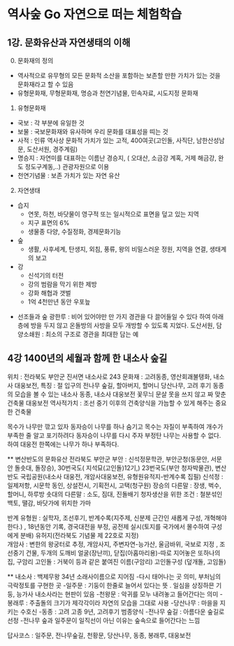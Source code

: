 # 역사숲 Go 자연으로 떠는 체험학습

## 1강. 문화유산과 자연생태의 이해

0. 문화재의 정의
  - 역사적으로 유무형의 모든 문화적 소산을 포함하는 보존할 만한 가치가 있는 것을 문화재라고 할 수 있음
  - 유형문화재, 무형문화재, 명승과 천연기념물, 민속자료, 시도지정 문화재

1. 유형문화재
 - 국보 : 각 부분에 유일한 것
 - 보물 : 국보문화재와 유사하며 우리 문화를 대표성을 띠는 것
 - 사적 : 인류 역사상 문화적 가치가 있는 고적, 400여곳(고인돌, 사직단, 남한산성남문, 도산서원, 경주계림)
 - 명승지 : 자연미를 대표하는 이름난 경승지, ( 오대산, 소금강 계혹, 거제 해금강, 완도 정도구계동,..) 관광자원으로 이용
 - 천연기념물 : 보존 가치가 있는 자연 유산

2. 자연생태
  - 습지
    - 연못, 하천, 바닷물이 영구적 또는 일시적으로 표면을 덮고 있는 지역
    - 지구 표면의 6%
    - 생물종 다양, 수질정화, 경제문화기능
  - 숲
    - 생활, 사후세계, 탄생지, 외침, 풍류, 왕의 비밀스러운 정원, 지역을 연결, 생태계의 보고
  - 강
    - 신석기의 터전
    - 강의 범람을 막기 위한 제방
    - 강화 해협과 갯벌
    - 1억 4천만년 동안 우포늪

* 선조들과 숲
  광한루 : 비어 있어야만 만 가지 경관을 다 끌어들일 수 있다 하여 아래층에 방을 두지 않고 온돌방의 사방을 모두 개방할 수 있도록 지었다.
  도산서원, 담양소쇄원 : 최소의 구조로 경관을 최대한 담는 예



## 4강 1400년의 세월과 함께 한 내소사 숲길
  위치 : 전라북도 부안군 진서면 내소사로 243
  문화재 : 고려동종, 영산회괘불탱화, 내소사 대웅보전, 
  특징 : 절 입구의 전나무 숲길, 할아버지, 할머니 당산나무, 고려 후기 동종의 모습을 볼 수 있는 내소사 동종, 내소사 대웅보전 꽃무늬 문살
     못을 쓰지 않고 짜 맞춘 건축물 대웅보전
  역사적가치 : 조선 중기 이후의 건축양식을 가늠할 수 있게 해주는 중요한 건축물
  
  목수가 나무만 깎고 있자 동자승이 나무를 하나 숨기고 목수는 자질이 부족하여 개수가 부족한 줄 알고 포기하려다 동자승이 나무를 다시 주자 부정탄 나무는
  사용할 수 없다. 하여 대웅전 한쪽에는 나무가 하나 부족하다.
  
  ** 변산반도의 문화유산
    전라북도 부안군
    부안 : 신석정문학관, 부안군청(동문안, 서문안 돌솟대, 돌장승), 30번국도( 지석묘(고인돌)12기,) 23번국도(부안 청자박물관), 변산반도 국립공원(내소사 대웅전, 개암사대웅보전, 유형원유적지-반계수록 집필)
    신석정 : 일제저항, 시문학 동인, 상설전시, 기획전시, 고택(청구원)
    장승의 다른말 : 장생, 벅수, 할머니, 하루방
    솟대의 다른말 : 소도, 짐대, 진돌배기
    청자생산을 위한 조건 : 철분섞인 백토, 땔감, 바닷가에 위치한 가마
    
  반계 유형원 : 실학자, 조선후기, 반계수록(지주제, 신분제 근간인 새롭게 구성, 개혁해야 한다.) , 18년동안 기록, 경국대전을 부정, 공전제 실시(토지를 국가에서 몰수하여 구성에게 분배)
      유허지(전라북도 기념물 제 22호로 지정)    
  개암사 : 변한의 왕궁터로 추정, 개암사지, 주변자연-능가산, 울금바위,
      국보로 지정 , 조선중기 건물, 두개의 도깨비 얼굴(장난끼), 닫집(아홉마리용)-따로 지어놓은 또하나의 집, 
  구암리 고인돌 : 거북이 등과 같은 붙여진 이름(구암리)
      고인돌구성 (덮개돌, 고임돌)
      
  ** 내소사 : 백제무왕 34년 소래사이름으로 지어짐
    -다시 태어나는 곳 의미, 부처님의 극락정토를 구현한 곳
    -일주문 : 기둥이 한줄로 늘어서 있다는 뜻 . 일심을 상징하믄 기둥, 능가사 내소사라는 현판이 있음
    -천왕문 : 악귀를 모누 내려놓고 들어간다는 의미
    -봉래루 : 주출돌의 크기가 제각각이라 자연의 모습을 그대로 사용
    -당산나무 : 마을을 지키는 수호신
    -동종 : 고려 고종 9년, 고려후기 범종양식
    -전나무 숲길 : 아름다운 숲길로 선정
    -전나무 숲과 일주문이 일직선이 아닌 이유는 숲속으로 들어간다는 느낌
      
  답사코스 : 일주문, 전나무숲길, 천황문, 당산나무, 동종, 봉래루, 대웅보전
      
    
      
    


